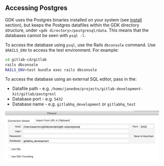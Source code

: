 ## Accessing Postgres

GDK uses the Postgres binaries installed on your system
(see [install](../prepare.md) section), but keeps the Postgres
datafiles within the GDK directory structure, under `<gdk directory>/postgresql/data`.
This means that the databases cannot be seen with `psql -l`.

To access the database using `psql`, use the Rails `dbconsole` command.
Use `$RAILS_ENV` to access the test environment. For example:

```bash
cd gitlab-cd/gitlab
rails dbconsole
RAILS_ENV=test bundle exec rails dbconsole
```

To access the database using an external SQL editor, pass in the:

- Datafile path - e.g. `/home/janedoe/projects/gitlab-development-kit/gitlab/postgresl`
- Database port - e.g. `5432`
- Database name - e.g. `gitlabhq_development` or `gitlabhq_test`

![Postgres connect example](img/postgres_connect_example.png)

